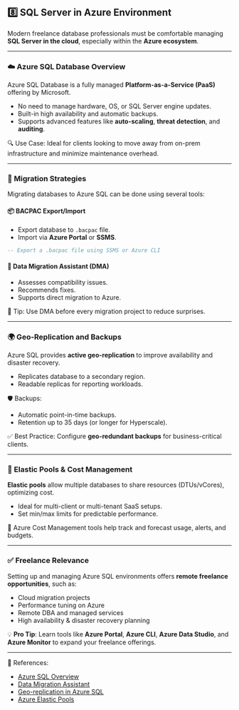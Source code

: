 ## 8️⃣ SQL Server in Azure Environment

Modern freelance database professionals must be comfortable managing **SQL Server in the cloud**, especially within the **Azure ecosystem**.

---

### ☁️ Azure SQL Database Overview

Azure SQL Database is a fully managed **Platform-as-a-Service (PaaS)** offering by Microsoft.

- No need to manage hardware, OS, or SQL Server engine updates.
- Built-in high availability and automatic backups.
- Supports advanced features like **auto-scaling**, **threat detection**, and **auditing**.

🔍 Use Case: Ideal for clients looking to move away from on-prem infrastructure and minimize maintenance overhead.

---

### 🔄 Migration Strategies

Migrating databases to Azure SQL can be done using several tools:

#### 📦 BACPAC Export/Import
- Export database to `.bacpac` file.
- Import via **Azure Portal** or **SSMS**.

```sql
-- Export a .bacpac file using SSMS or Azure CLI
```

#### 🧰 Data Migration Assistant (DMA)
- Assesses compatibility issues.
- Recommends fixes.
- Supports direct migration to Azure.

🔧 Tip: Use DMA before every migration project to reduce surprises.

---

### 🌍 Geo-Replication and Backups

Azure SQL provides **active geo-replication** to improve availability and disaster recovery.

- Replicates database to a secondary region.
- Readable replicas for reporting workloads.

🛡️ Backups:
- Automatic point-in-time backups.
- Retention up to 35 days (or longer for Hyperscale).

✅ Best Practice: Configure **geo-redundant backups** for business-critical clients.

---

### 🧮 Elastic Pools & Cost Management

**Elastic pools** allow multiple databases to share resources (DTUs/vCores), optimizing cost.

- Ideal for multi-client or multi-tenant SaaS setups.
- Set min/max limits for predictable performance.

💸 Azure Cost Management tools help track and forecast usage, alerts, and budgets.

---

### ✅ Freelance Relevance

Setting up and managing Azure SQL environments offers **remote freelance opportunities**, such as:

- Cloud migration projects  
- Performance tuning on Azure  
- Remote DBA and managed services  
- High availability & disaster recovery planning  

💡 **Pro Tip**: Learn tools like **Azure Portal**, **Azure CLI**, **Azure Data Studio**, and **Azure Monitor** to expand your freelance offerings.

---

📌 References:
- [Azure SQL Overview](https://learn.microsoft.com/en-us/azure/azure-sql/)
- [Data Migration Assistant](https://learn.microsoft.com/en-us/sql/dma/dma-overview)
- [Geo-replication in Azure SQL](https://learn.microsoft.com/en-us/azure/azure-sql/database/active-geo-replication-overview)
- [Azure Elastic Pools](https://learn.microsoft.com/en-us/azure/azure-sql/database/elastic-pool-overview)

